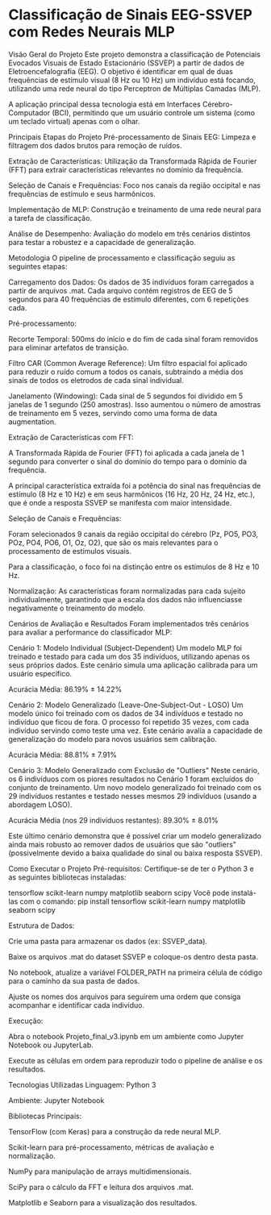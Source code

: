 # Classificação de Sinais EEG-SSVEP com Redes Neurais MLP
Visão Geral do Projeto
Este projeto demonstra a classificação de Potenciais Evocados Visuais de Estado Estacionário (SSVEP) a partir de dados de Eletroencefalografia (EEG). O objetivo é identificar em qual de duas frequências de estímulo visual (8 Hz ou 10 Hz) um indivíduo está focando, utilizando uma rede neural do tipo Perceptron de Múltiplas Camadas (MLP).

A aplicação principal dessa tecnologia está em Interfaces Cérebro-Computador (BCI), permitindo que um usuário controle um sistema (como um teclado virtual) apenas com o olhar.

Principais Etapas do Projeto
Pré-processamento de Sinais EEG: Limpeza e filtragem dos dados brutos para remoção de ruídos.

Extração de Características: Utilização da Transformada Rápida de Fourier (FFT) para extrair características relevantes no domínio da frequência.

Seleção de Canais e Frequências: Foco nos canais da região occipital e nas frequências de estímulo e seus harmônicos.

Implementação de MLP: Construção e treinamento de uma rede neural para a tarefa de classificação.

Análise de Desempenho: Avaliação do modelo em três cenários distintos para testar a robustez e a capacidade de generalização.

Metodologia
O pipeline de processamento e classificação seguiu as seguintes etapas:

Carregamento dos Dados: Os dados de 35 indivíduos foram carregados a partir de arquivos .mat. Cada arquivo contém registros de EEG de 5 segundos para 40 frequências de estímulo diferentes, com 6 repetições cada.

Pré-processamento:

Recorte Temporal: 500ms do início e do fim de cada sinal foram removidos para eliminar artefatos de transição.

Filtro CAR (Common Average Reference): Um filtro espacial foi aplicado para reduzir o ruído comum a todos os canais, subtraindo a média dos sinais de todos os eletrodos de cada sinal individual.

Janelamento (Windowing): Cada sinal de 5 segundos foi dividido em 5 janelas de 1 segundo (250 amostras). Isso aumentou o número de amostras de treinamento em 5 vezes, servindo como uma forma de data augmentation.

Extração de Características com FFT:

A Transformada Rápida de Fourier (FFT) foi aplicada a cada janela de 1 segundo para converter o sinal do domínio do tempo para o domínio da frequência.

A principal característica extraída foi a potência do sinal nas frequências de estímulo (8 Hz e 10 Hz) e em seus harmônicos (16 Hz, 20 Hz, 24 Hz, etc.), que é onde a resposta SSVEP se manifesta com maior intensidade.

Seleção de Canais e Frequências:

Foram selecionados 9 canais da região occipital do cérebro (Pz, PO5, PO3, POz, PO4, PO6, O1, Oz, O2), que são os mais relevantes para o processamento de estímulos visuais.

Para a classificação, o foco foi na distinção entre os estímulos de 8 Hz e 10 Hz.

Normalização: As características foram normalizadas para cada sujeito individualmente, garantindo que a escala dos dados não influenciasse negativamente o treinamento do modelo.

Cenários de Avaliação e Resultados
Foram implementados três cenários para avaliar a performance do classificador MLP:

Cenário 1: Modelo Individual (Subject-Dependent)
Um modelo MLP foi treinado e testado para cada um dos 35 indivíduos, utilizando apenas os seus próprios dados. Este cenário simula uma aplicação calibrada para um usuário específico.

Acurácia Média: 86.19% ± 14.22%

Cenário 2: Modelo Generalizado (Leave-One-Subject-Out - LOSO)
Um modelo único foi treinado com os dados de 34 indivíduos e testado no indivíduo que ficou de fora. O processo foi repetido 35 vezes, com cada indivíduo servindo como teste uma vez. Este cenário avalia a capacidade de generalização do modelo para novos usuários sem calibração.

Acurácia Média: 88.81% ± 7.91%

Cenário 3: Modelo Generalizado com Exclusão de "Outliers"
Neste cenário, os 6 indivíduos com os piores resultados no Cenário 1 foram excluídos do conjunto de treinamento. Um novo modelo generalizado foi treinado com os 29 indivíduos restantes e testado nesses mesmos 29 indivíduos (usando a abordagem LOSO).

Acurácia Média (nos 29 indivíduos restantes): 89.30% ± 8.01%

Este último cenário demonstra que é possível criar um modelo generalizado ainda mais robusto ao remover dados de usuários que são "outliers" (possivelmente devido a baixa qualidade do sinal ou baixa resposta SSVEP).

Como Executar o Projeto
Pré-requisitos: Certifique-se de ter o Python 3 e as seguintes bibliotecas instaladas:

tensorflow
scikit-learn
numpy
matplotlib
seaborn
scipy
Você pode instalá-las com o comando:
pip install tensorflow scikit-learn numpy matplotlib seaborn scipy

Estrutura de Dados:

Crie uma pasta para armazenar os dados (ex: SSVEP_data).

Baixe os arquivos .mat do dataset SSVEP e coloque-os dentro desta pasta.

No notebook, atualize a variável FOLDER_PATH na primeira célula de código para o caminho da sua pasta de dados.

Ajuste os nomes dos arquivos para seguirem uma ordem que consiga acompanhar e identificar cada individuo.

Execução:

Abra o notebook Projeto_final_v3.ipynb em um ambiente como Jupyter Notebook ou JupyterLab.

Execute as células em ordem para reproduzir todo o pipeline de análise e os resultados.

Tecnologias Utilizadas
Linguagem: Python 3

Ambiente: Jupyter Notebook

Bibliotecas Principais:

TensorFlow (com Keras) para a construção da rede neural MLP.

Scikit-learn para pré-processamento, métricas de avaliação e normalização.

NumPy para manipulação de arrays multidimensionais.

SciPy para o cálculo da FFT e leitura dos arquivos .mat.

Matplotlib e Seaborn para a visualização dos resultados.
